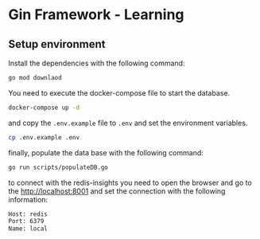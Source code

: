 # Gin Framework - Learning

## Setup environment

Install the dependencies with the following command:

```bash
go mod downlaod
```

You need to execute the docker-compose file to start the database.

```bash
docker-compose up -d
```

and copy the `.env.example` file to `.env` and set the environment variables.

```bash
cp .env.example .env
```

finally, populate the data base with the following command:

```bash
go run scripts/populateDB.go
```

to connect with the redis-insights you need to open the browser and go to the <http://localhost:8001> and set the connection with the following information:

```bash
Host: redis
Port: 6379
Name: local
```
